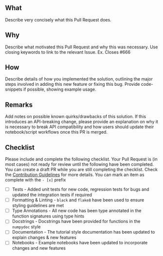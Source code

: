 ## What
Describe very concisely what this Pull Request does. 

## Why
Describe what motivated this Pull Request and why this was necessary. Use closing keywords to link to the relevant Issue. Ex. Closes #666

## How
Describe details of how you implemented the solution, outlining the major steps involved in adding this new feature or fixing this bug. Provide code-snippets if possible, showing example usage.

## Remarks
Add notes on possible known quirks/drawbacks of this solution. If this introduces an API-breaking change, please provide an explanation on why it is necessary to break API compatibility and how users should update their notebook/script workflows once this PR is merged.

## Checklist
Please include and complete the following checklist. Your Pull Request is (in most cases) not ready for review until the following have been completed. You can create a draft PR while you are still completing the checklist. Check the [Contribution Guidelines](https://github.com/q-optimize/c3/blob/dev/CONTRIBUTING.md) for more details. You can mark an item as complete with the `- [x]` prefix

- [ ] Tests - Added unit tests for new code, regression tests for bugs and updated the integration tests if required
- [ ] Formatting & Linting - `black` and `flake8` have been used to ensure styling guidelines are met
- [ ] Type Annotations - All new code has been type annotated in the function signatures using type hints
- [ ] Docstrings - Docstrings have been provided for functions in the `numpydoc` style
- [ ] Documentation - The tutorial style documentation has been updated to explain changes & new features
- [ ] Notebooks - Example notebooks have been updated to incorporate changes and new features
